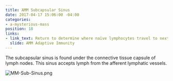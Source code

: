 ```yaml
---
title: AMM Subcapsular Sinus
date: 2017-04-17 15:06:00 -04:00
categories:
- a-mysterious-mass
position: 18
links:
- link_text: Return to determine where naïve lymphocytes travel to next
  slide: AMM Adaptive Immunity
---
```


The subcapsular sinus is found under the connective tissue capsule of lymph nodes. This sinus accepts lymph from the afferent lymphatic vessels.

![MM-Sub-Sinus.png](/uploads/MM-Sub-Sinus.png)